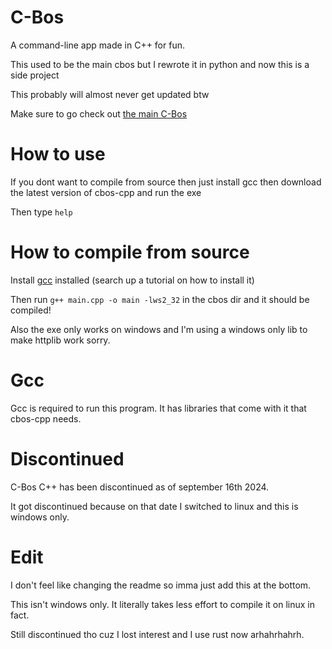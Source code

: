 # C-Bos
 A command-line app made in C++ for fun.

 This used to be the main cbos but I rewrote it in python and now this is a side project

 This probably will almost never get updated btw

 Make sure to go check out [the main C-Bos](https://github.com/Thepuppetqueen57/C-Bos)

# How to use
 If you dont want to compile from source then just install gcc then download the latest version of cbos-cpp and run the exe

 Then type `help`

# How to compile from source
 Install [gcc](https://gcc.gnu.org/releases.html) installed (search up a tutorial on how to install it)

 Then run `g++ main.cpp -o main -lws2_32` in the cbos dir and it should be compiled!

 Also the exe only works on windows and I'm using a windows only lib to make httplib work sorry.

# Gcc
 Gcc is required to run this program. It has libraries that come with it that cbos-cpp needs.

# Discontinued
 C-Bos C++ has been discontinued as of september 16th 2024.

It got discontinued because on that date I switched to linux and this is windows only.

# Edit
 I don't feel like changing the readme so imma just add this at the bottom.

 This isn't windows only. It literally takes less effort to compile it on linux in fact.

 Still discontinued tho cuz I lost interest and I use rust now arhahrhahrh.
